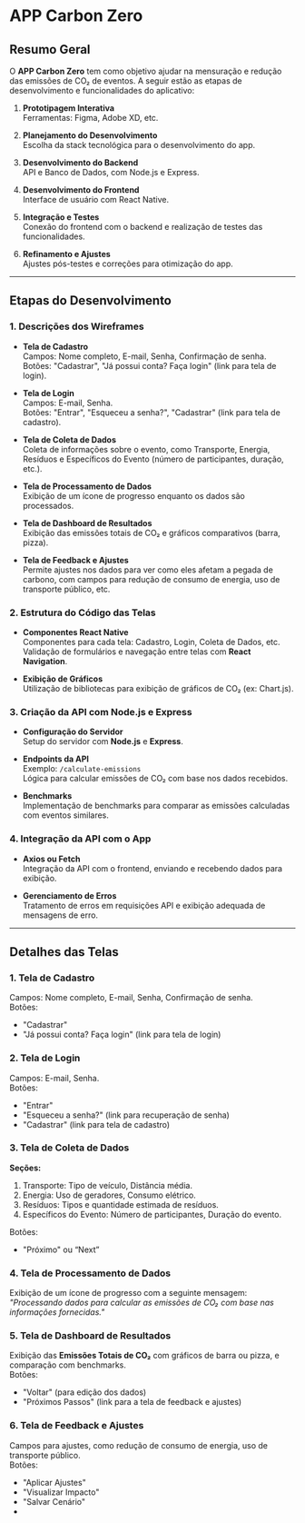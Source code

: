 
# APP Carbon Zero

## Resumo Geral

O **APP Carbon Zero** tem como objetivo ajudar na mensuração e redução das emissões de CO₂ de eventos. A seguir estão as etapas de desenvolvimento e funcionalidades do aplicativo:

1. **Prototipagem Interativa**  
   Ferramentas: Figma, Adobe XD, etc.

2. **Planejamento do Desenvolvimento**  
   Escolha da stack tecnológica para o desenvolvimento do app.

3. **Desenvolvimento do Backend**  
   API e Banco de Dados, com Node.js e Express.

4. **Desenvolvimento do Frontend**  
   Interface de usuário com React Native.

5. **Integração e Testes**  
   Conexão do frontend com o backend e realização de testes das funcionalidades.

6. **Refinamento e Ajustes**  
   Ajustes pós-testes e correções para otimização do app.
---

## Etapas do Desenvolvimento

### 1. Descrições dos Wireframes

- **Tela de Cadastro**  
  Campos: Nome completo, E-mail, Senha, Confirmação de senha.  
  Botões: "Cadastrar", "Já possui conta? Faça login" (link para tela de login).

- **Tela de Login**  
  Campos: E-mail, Senha.  
  Botões: "Entrar", "Esqueceu a senha?", "Cadastrar" (link para tela de cadastro).

- **Tela de Coleta de Dados**  
  Coleta de informações sobre o evento, como Transporte, Energia, Resíduos e Específicos do Evento (número de participantes, duração, etc.).

- **Tela de Processamento de Dados**  
  Exibição de um ícone de progresso enquanto os dados são processados.

- **Tela de Dashboard de Resultados**  
  Exibição das emissões totais de CO₂ e gráficos comparativos (barra, pizza).

- **Tela de Feedback e Ajustes**  
  Permite ajustes nos dados para ver como eles afetam a pegada de carbono, com campos para redução de consumo de energia, uso de transporte público, etc.

### 2. Estrutura do Código das Telas

- **Componentes React Native**  
  Componentes para cada tela: Cadastro, Login, Coleta de Dados, etc.  
  Validação de formulários e navegação entre telas com **React Navigation**.

- **Exibição de Gráficos**  
  Utilização de bibliotecas para exibição de gráficos de CO₂ (ex: Chart.js).

### 3. Criação da API com Node.js e Express

- **Configuração do Servidor**  
  Setup do servidor com **Node.js** e **Express**.

- **Endpoints da API**  
  Exemplo: `/calculate-emissions`  
  Lógica para calcular emissões de CO₂ com base nos dados recebidos.

- **Benchmarks**  
  Implementação de benchmarks para comparar as emissões calculadas com eventos similares.

### 4. Integração da API com o App

- **Axios ou Fetch**  
  Integração da API com o frontend, enviando e recebendo dados para exibição.

- **Gerenciamento de Erros**  
  Tratamento de erros em requisições API e exibição adequada de mensagens de erro.

---

## Detalhes das Telas

### 1. Tela de Cadastro

Campos: Nome completo, E-mail, Senha, Confirmação de senha.  
Botões:  
- "Cadastrar"  
- "Já possui conta? Faça login" (link para tela de login)

### 2. Tela de Login

Campos: E-mail, Senha.  
Botões:  
- "Entrar"  
- "Esqueceu a senha?" (link para recuperação de senha)  
- "Cadastrar" (link para tela de cadastro)

### 3. Tela de Coleta de Dados

**Seções:**
1. Transporte: Tipo de veículo, Distância média.
2. Energia: Uso de geradores, Consumo elétrico.
3. Resíduos: Tipos e quantidade estimada de resíduos.
4. Específicos do Evento: Número de participantes, Duração do evento.

Botões:  
- "Próximo" ou “Next”

### 4. Tela de Processamento de Dados

Exibição de um ícone de progresso com a seguinte mensagem:  
*"Processando dados para calcular as emissões de CO₂ com base nas informações fornecidas."*

### 5. Tela de Dashboard de Resultados

Exibição das **Emissões Totais de CO₂** com gráficos de barra ou pizza, e comparação com benchmarks.  
Botões:  
- "Voltar" (para edição dos dados)  
- "Próximos Passos" (link para a tela de feedback e ajustes)

### 6. Tela de Feedback e Ajustes

Campos para ajustes, como redução de consumo de energia, uso de transporte público.  
Botões:  
- "Aplicar Ajustes"  
- "Visualizar Impacto"  
- "Salvar Cenário"
- 


